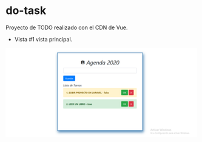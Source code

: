 # do-task

Proyecto de TODO realizado con el CDN de Vue.

- Vista #1 vista principal.


![Captura de la vista del juego](https://raw.githubusercontent.com/Doug9507/do-task/master/src/img/main-view.png)
